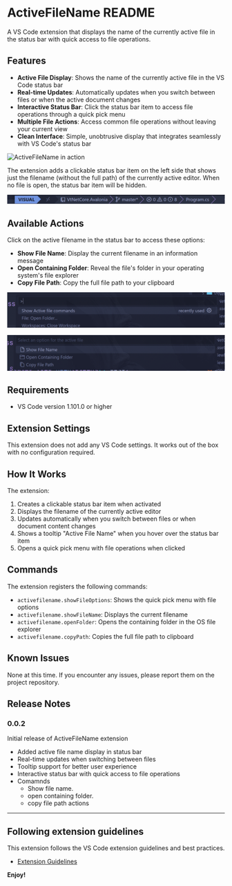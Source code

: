 # ActiveFileName README

A VS Code extension that displays the name of the currently active file in the status bar with quick access to file operations.

## Features

- **Active File Display**: Shows the name of the currently active file in the VS Code status bar
- **Real-time Updates**: Automatically updates when you switch between files or when the active document changes
- **Interactive Status Bar**: Click the status bar item to access file operations through a quick pick menu
- **Multiple File Actions**: Access common file operations without leaving your current view
- **Clean Interface**: Simple, unobtrusive display that integrates seamlessly with VS Code's status bar

![ActiveFileName in action](images/demo.gif)

The extension adds a clickable status bar item on the left side that shows just the filename (without the full path) of the currently active editor. When no file is open, the status bar item will be hidden.

![Status Bar Display](images/statusbar.png)

## Available Actions

Click on the active filename in the status bar to access these options:

- **Show File Name**: Display the current filename in an information message
- **Open Containing Folder**: Reveal the file's folder in your operating system's file explorer
- **Copy File Path**: Copy the full file path to your clipboard

![Quick Pick Menu](images/command.png)

![Extension Overview](images/options.png)
## Requirements

- VS Code version 1.101.0 or higher

## Extension Settings

This extension does not add any VS Code settings. It works out of the box with no configuration required.

## How It Works

The extension:
1. Creates a clickable status bar item when activated
2. Displays the filename of the currently active editor
3. Updates automatically when you switch between files or when document content changes
4. Shows a tooltip "Active File Name" when you hover over the status bar item
5. Opens a quick pick menu with file operations when clicked

## Commands

The extension registers the following commands:

- `activefilename.showFileOptions`: Shows the quick pick menu with file options
- `activefilename.showFileName`: Displays the current filename
- `activefilename.openFolder`: Opens the containing folder in the OS file explorer
- `activefilename.copyPath`: Copies the full file path to clipboard

## Known Issues

None at this time. If you encounter any issues, please report them on the project repository.

## Release Notes

### 0.0.2

Initial release of ActiveFileName extension
- Added active file name display in status bar
- Real-time updates when switching between files
- Tooltip support for better user experience
- Interactive status bar with quick access to file operations
- Comamnds
    - Show file name.
    - open containing folder. 
    - copy file path actions

---

## Following extension guidelines

This extension follows the VS Code extension guidelines and best practices.

* [Extension Guidelines](https://code.visualstudio.com/api/references/extension-guidelines)

**Enjoy!**
